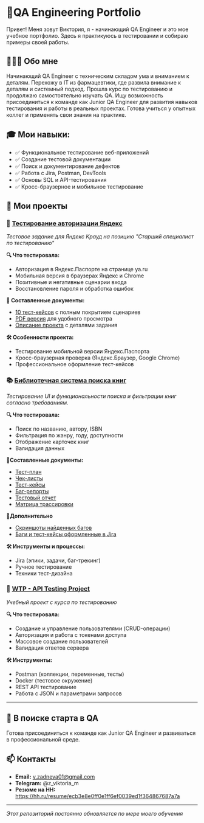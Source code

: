 # 💼QA Engineering Portfolio

Привет! Меня зовут Виктория, я - начинающий QA Engineer и это мое учебное портфолио. Здесь я практикуюсь в тестировании и собираю примеры своей работы.

## 🧑🏻‍💻 Обо мне

Начинающий QA Engineer с техническим складом ума и вниманием к деталям. 
Перехожу в IT из фармацевтики, где развила внимание к деталям и системный подход. 
Прошла курс по тестированию и продолжаю самостоятельно изучать QA.
Ищу возможность присоединиться к команде как Junior QA Engineer для развития навыков тестирования и работы в реальных проектах.
Готова учиться у опытных коллег и применять свои знания на практике.

## 🎓 Мои навыки:
- ✅ Функциональное тестирование веб-приложений
- ✅ Создание тестовой документации  
- ✅ Поиск и документирование дефектов
- ✅ Работа с Jira, Postman, DevTools
- ✅ Основы SQL и API-тестирования
- ✅ Кросс-браузерное и мобильное тестирование

## 📂 Мои проекты

### 🔐 [Тестирование авторизации Яндекс](Yandex-Auth-Testing/)
*Тестовое задание для Яндекс Крауд на позицию "Старший специалист по тестированию"*

**🔍 Что тестировала:**
- Авторизация в Яндекс.Паспорте на странице ya.ru
- Мобильная версия в браузерах Яндекс и Chrome
- Позитивные и негативные сценарии входа
- Восстановление пароля и обработка ошибок

**📄 Составленные документы:**
- [10 тест-кейсов](Yandex-Auth-Testing/test-cases.xlsx) с полным покрытием сценариев
- [PDF версия](Yandex-Auth-Testing/test-cases.pdf) для удобного просмотра
- [Описание проекта](Yandex-Auth-Testing/README.md) с деталями задания

**🛠 Особенности проекта:**
- Тестирование мобильной версии Яндекс.Паспорта
- Кросс-браузерная проверка (Яндекс.Браузер, Google Chrome)
- Профессиональное оформление тест-кейсов

### 📚 [Библиотечная система поиска книг](Library-Project/)
*Тестирование UI и функциональности поиска и фильтрации книг согласно требованиям.*

**🔍 Что тестировала:**
- Поиск по названию, автору, ISBN
- Фильтрация по жанру, году, доступности
- Отображение карточек книг
- Валидация данных

**📄Составленные документы:**
- [Тест-план](Library-Project/test-plan.md)
- [Чек-листы](Library-Project/checklists)
- [Тест-кейсы](Library-Project/test-cases)
- [Баг-репорты](Library-Project/bug-reports.md)
- [Тестовый отчет](Library-Project/test-report.md)
- [Матрица трассировки](Library-Project/traceability-matrix.md)

**📎Дополнительно**
- [Скриншоты найденных багов](Library-Project/screenshots)
- [Баги и тест-кейсы оформленные в Jira](Library-Project/jira-screenshots)

**🛠 Инструменты и процессы:**
- Jira (эпики, задачи, баг-трекинг)
- Ручное тестирование
- Техники тест-дизайна

### 🔌 [WTP - API Testing Project](wtp-api-testing/)
*Учебный проект с курса по тестированию*

**🔍 Что тестировала:**
- Создание и управление пользователями (CRUD-операции)
- Авторизация и работа с токенами доступа
- Массовое создание пользователей
- Валидация ответов сервера

**🛠 Инструменты:**
- Postman (коллекции, переменные, тесты)
- Docker (тестовое окружение)
- REST API тестирование
- Работа с JSON и параметрами запросов

---

## 🎯 В поиске старта в QA
Готова присоединиться к команде как Junior QA Engineer и развиваться в профессиональной среде.

## 📫 Контакты
- **Email:** v.zadneva01@gmail.com
- **Telegram:** @z_viktoria_m
- **Резюме на HH:** https://hh.ru/resume/ecb3e8e0ff0e1ff6ef0039ed1f364867687a7a

---
*Этот репозиторий постоянно обновляется по мере моего обучения*
